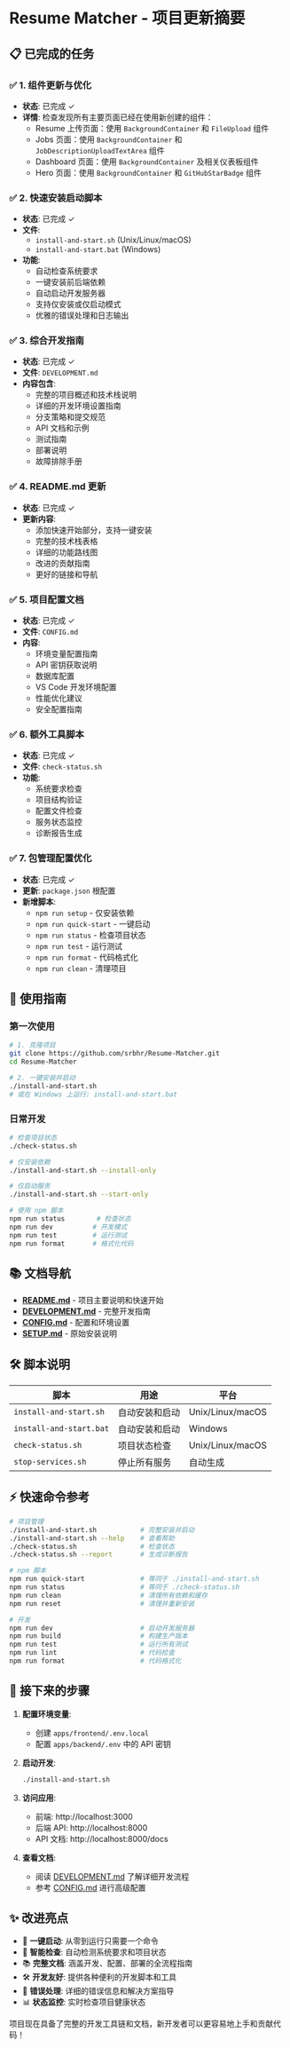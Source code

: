 # Resume Matcher - 项目更新摘要

## 📋 已完成的任务

### ✅ 1. 组件更新与优化
- **状态**: 已完成 ✓
- **详情**: 检查发现所有主要页面已经在使用新创建的组件：
  - Resume 上传页面：使用 `BackgroundContainer` 和 `FileUpload` 组件
  - Jobs 页面：使用 `BackgroundContainer` 和 `JobDescriptionUploadTextArea` 组件  
  - Dashboard 页面：使用 `BackgroundContainer` 及相关仪表板组件
  - Hero 页面：使用 `BackgroundContainer` 和 `GitHubStarBadge` 组件

### ✅ 2. 快速安装启动脚本
- **状态**: 已完成 ✓
- **文件**: 
  - `install-and-start.sh` (Unix/Linux/macOS)
  - `install-and-start.bat` (Windows)
- **功能**:
  - 自动检查系统要求
  - 一键安装前后端依赖
  - 自动启动开发服务器
  - 支持仅安装或仅启动模式
  - 优雅的错误处理和日志输出

### ✅ 3. 综合开发指南
- **状态**: 已完成 ✓
- **文件**: `DEVELOPMENT.md`
- **内容包含**:
  - 完整的项目概述和技术栈说明
  - 详细的开发环境设置指南
  - 分支策略和提交规范
  - API 文档和示例
  - 测试指南
  - 部署说明
  - 故障排除手册

### ✅ 4. README.md 更新
- **状态**: 已完成 ✓
- **更新内容**:
  - 添加快速开始部分，支持一键安装
  - 完整的技术栈表格
  - 详细的功能路线图
  - 改进的贡献指南
  - 更好的链接和导航

### ✅ 5. 项目配置文档
- **状态**: 已完成 ✓
- **文件**: `CONFIG.md`
- **内容**:
  - 环境变量配置指南
  - API 密钥获取说明
  - 数据库配置
  - VS Code 开发环境配置
  - 性能优化建议
  - 安全配置指南

### ✅ 6. 额外工具脚本
- **状态**: 已完成 ✓
- **文件**: `check-status.sh`
- **功能**:
  - 系统要求检查
  - 项目结构验证
  - 配置文件检查
  - 服务状态监控
  - 诊断报告生成

### ✅ 7. 包管理配置优化
- **状态**: 已完成 ✓
- **更新**: `package.json` 根配置
- **新增脚本**:
  - `npm run setup` - 仅安装依赖
  - `npm run quick-start` - 一键启动
  - `npm run status` - 检查项目状态
  - `npm run test` - 运行测试
  - `npm run format` - 代码格式化
  - `npm run clean` - 清理项目

## 🚀 使用指南

### 第一次使用
```bash
# 1. 克隆项目
git clone https://github.com/srbhr/Resume-Matcher.git
cd Resume-Matcher

# 2. 一键安装并启动
./install-and-start.sh
# 或在 Windows 上运行: install-and-start.bat
```

### 日常开发
```bash
# 检查项目状态
./check-status.sh

# 仅安装依赖
./install-and-start.sh --install-only

# 仅启动服务
./install-and-start.sh --start-only

# 使用 npm 脚本
npm run status        # 检查状态
npm run dev          # 开发模式
npm run test         # 运行测试
npm run format       # 格式化代码
```

## 📚 文档导航

- **[README.md](README.md)** - 项目主要说明和快速开始
- **[DEVELOPMENT.md](DEVELOPMENT.md)** - 完整开发指南
- **[CONFIG.md](CONFIG.md)** - 配置和环境设置
- **[SETUP.md](SETUP.md)** - 原始安装说明

## 🛠️ 脚本说明

| 脚本 | 用途 | 平台 |
|------|------|------|
| `install-and-start.sh` | 自动安装和启动 | Unix/Linux/macOS |
| `install-and-start.bat` | 自动安装和启动 | Windows |
| `check-status.sh` | 项目状态检查 | Unix/Linux/macOS |
| `stop-services.sh` | 停止所有服务 | 自动生成 |

## ⚡ 快速命令参考

```bash
# 项目管理
./install-and-start.sh           # 完整安装并启动
./install-and-start.sh --help    # 查看帮助
./check-status.sh                # 检查状态
./check-status.sh --report       # 生成诊断报告

# npm 脚本
npm run quick-start              # 等同于 ./install-and-start.sh
npm run status                   # 等同于 ./check-status.sh
npm run clean                    # 清理所有依赖和缓存
npm run reset                    # 清理并重新安装

# 开发
npm run dev                      # 启动开发服务器
npm run build                    # 构建生产版本
npm run test                     # 运行所有测试
npm run lint                     # 代码检查
npm run format                   # 代码格式化
```

## 🎯 接下来的步骤

1. **配置环境变量**:
   - 创建 `apps/frontend/.env.local`
   - 配置 `apps/backend/.env` 中的 API 密钥

2. **启动开发**:
   ```bash
   ./install-and-start.sh
   ```

3. **访问应用**:
   - 前端: http://localhost:3000
   - 后端 API: http://localhost:8000
   - API 文档: http://localhost:8000/docs

4. **查看文档**:
   - 阅读 [DEVELOPMENT.md](DEVELOPMENT.md) 了解详细开发流程
   - 参考 [CONFIG.md](CONFIG.md) 进行高级配置

## ✨ 改进亮点

- 🚀 **一键启动**: 从零到运行只需要一个命令
- 🔧 **智能检查**: 自动检测系统要求和项目状态
- 📚 **完整文档**: 涵盖开发、配置、部署的全流程指南
- 🛠️ **开发友好**: 提供各种便利的开发脚本和工具
- 🎯 **错误处理**: 详细的错误信息和解决方案指导
- 📊 **状态监控**: 实时检查项目健康状态

项目现在具备了完整的开发工具链和文档，新开发者可以更容易地上手和贡献代码！
